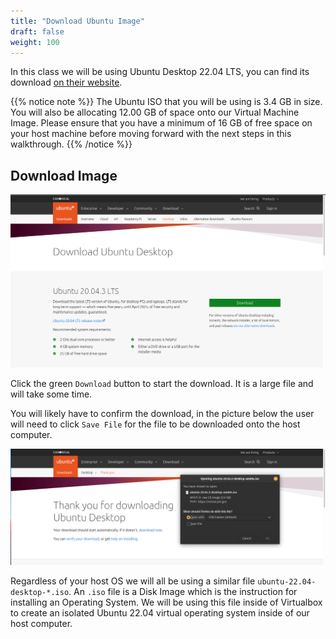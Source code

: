 ```yaml
---
title: "Download Ubuntu Image"
draft: false
weight: 100
---
```


In this class we will be using Ubuntu Desktop 22.04 LTS, you can find its download [on their website](https://ubuntu.com/download/desktop).

{{% notice note %}}
The Ubuntu ISO that you will be using is 3.4 GB in size. You will also be allocating 12.00 GB of space onto our Virtual Machine Image. Please ensure that you have a minimum of 16 GB of free space on your host machine before moving forward with the next steps in this walkthrough.
{{% /notice %}}

## Download Image

![Ubuntu Desktop Download Homepage](pictures/ubuntu-download-desktop.png?classes=border)

Click the green `Download` button to start the download. It is a large file and will take some time.

You will likely have to confirm the download, in the picture below the user will need to click `Save File` for the file to be downloaded onto the host computer.

![Ubuntu Desktop Download Initiated Page](pictures/ubuntu-download.png?classes=border)

Regardless of your host OS we will all be using a similar file `ubuntu-22.04-desktop-*.iso`. An `.iso` file is a Disk Image which is the instruction for installing an Operating System. We will be using this file inside of Virtualbox to create an isolated Ubuntu 22.04 virtual operating system inside of our host computer.